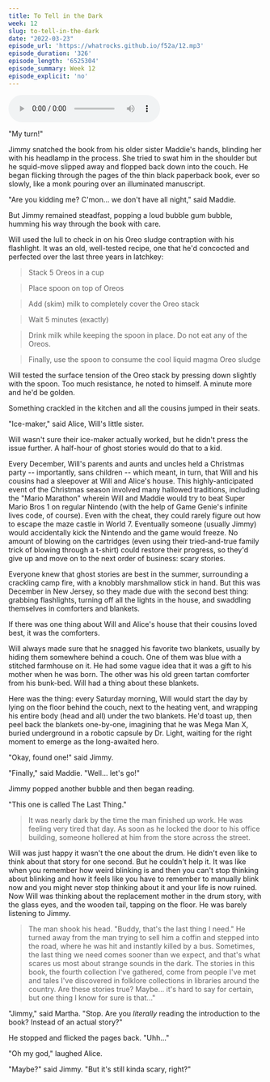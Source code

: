 ```yaml
---
title: To Tell in the Dark 
week: 12
slug: to-tell-in-the-dark
date: "2022-03-23"
episode_url: 'https://whatrocks.github.io/f52a/12.mp3'
episode_duration: '326'
episode_length: '6525304'
episode_summary: Week 12
episode_explicit: 'no'
---
```


<audio controls="controls">
  <source type="audio/mp3" src="https://whatrocks.github.io/f52a/12.mp3"></source>
</audio>

"My turn!"

Jimmy snatched the book from his older sister Maddie's hands, blinding her with his headlamp in the process. She tried to swat him in the shoulder but he squid-move slipped away and flopped back down into the couch. He began flicking through the pages of the thin black paperback book, ever so slowly, like a monk pouring over an illuminated manuscript.

"Are you kidding me? C'mon... we don't have all night," said Maddie.

But Jimmy remained steadfast, popping a loud bubble gum bubble, humming his way through the book with care.

Will used the lull to check in on his Oreo sludge contraption with his flashlight. It was an old, well-tested recipe, one that he'd concocted and perfected over the last three years in latchkey:

> Stack 5 Oreos in a cup

> Place spoon on top of Oreos

> Add (skim) milk to completely cover the Oreo stack

> Wait 5 minutes (exactly)

> Drink milk while keeping the spoon in place. Do not eat any of the Oreos.

> Finally, use the spoon to consume the cool liquid magma Oreo sludge

Will tested the surface tension of the Oreo stack by pressing down slightly with the spoon. Too much resistance, he noted to himself. A minute more and he'd be golden.

Something crackled in the kitchen and all the cousins jumped in their seats.

"Ice-maker," said Alice, Will's little sister.

Will wasn't sure their ice-maker actually worked, but he didn't press the issue further. A half-hour of ghost stories would do that to a kid.

Every December, Will's parents and aunts and uncles held a Christmas party -- importantly, sans children -- which meant, in turn, that Will and his cousins had a sleepover at Will and Alice's house. This highly-anticipated event of the Christmas season involved many hallowed traditions, including the "Mario Marathon" wherein Will and Maddie would try to beat Super Mario Bros 1 on regular Nintendo (with the help of Game Genie's infinite lives code, of course). Even with the cheat, they could rarely figure out how to escape the maze castle in World 7. Eventually someone (usually Jimmy) would accidentally kick the Nintendo and the game would freeze. No amount of blowing on the cartridges (even using their tried-and-true family trick of blowing through a t-shirt) could restore their progress, so they'd give up and move on to the next order of business: scary stories.

Everyone knew that ghost stories are best in the summer, surrounding a crackling camp fire, with a knobbly marshmallow stick in hand. But this was December in New Jersey, so they made due with the second best thing: grabbing flashlights, turning off all the lights in the house, and swaddling themselves in comforters and blankets.

If there was one thing about Will and Alice's house that their cousins loved best, it was the comforters.

Will always made sure that he snagged his favorite two blankets, usually by hiding them somewhere behind a couch. One of them was blue with a stitched farmhouse on it. He had some vague idea that it was a gift to his mother when he was born. The other was his old green tartan comforter from his bunk-bed. Will had a thing about these blankets.

Here was the thing: every Saturday morning, Will would start the day by lying on the floor behind the couch, next to the heating vent, and wrapping his entire body (head and all) under the two blankets. He'd toast up, then peel back the blankets one-by-one, imagining that he was Mega Man X, buried underground in a robotic capsule by Dr. Light, waiting for the right moment to emerge as the long-awaited hero.

"Okay, found one!" said Jimmy.

"Finally," said Maddie. "Well... let's go!"

Jimmy popped another bubble and then began reading.

"This one is called The Last Thing."

> It was nearly dark by the time the man finished up work. He was feeling very tired that day. As soon as he locked the door to his office building, someone hollered at him from the store across the street.

Will was just happy it wasn't the one about the drum. He didn't even like to think about that story for one second. But he couldn't help it. It was like when you remember how weird blinking is and then you can't stop thinking about blinking and how it feels like you have to remember to manually blink now and you might never stop thinking about it and your life is now ruined. Now Will was thinking about the replacement mother in the drum story, with the glass eyes, and the wooden tail, tapping on the floor. He was barely listening to Jimmy.

> The man shook his head. "Buddy, that's the last thing I need." He turned away from the man trying to sell him a coffin and stepped into the road, where he was hit and instantly killed by a bus. Sometimes, the last thing we need comes sooner than we expect, and that's what scares us most about strange sounds in the dark. The stories in this book, the fourth collection I've gathered, come from people I've met and tales I've discovered in folklore collections in libraries around the country. Are these stories true? Maybe... it's hard to say for certain, but one thing I know for sure is that..."

"Jimmy," said Martha. "Stop. Are you *literally* reading the introduction to the book? Instead of an actual story?"

He stopped and flicked the pages back. "Uhh..."

"Oh my god," laughed Alice.

"Maybe?" said Jimmy. "But it's still kinda scary, right?"